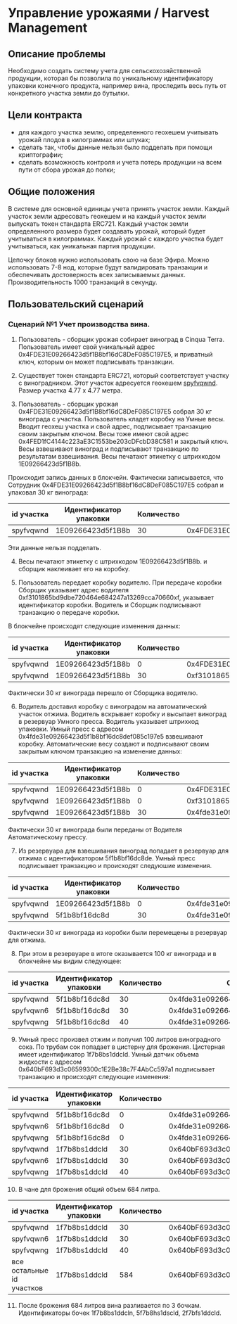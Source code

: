 # Управление урожаями / Harvest Management
## Описание проблемы
Необходимо создать систему учета для сельскохозяйственной продукции, которая бы позволила по уникальному идентификатору упаковки конечного продукта, например вина, проследить весь путь от конкретного участка земли до бутылки. 
## Цели контракта
- для каждого участка землю, определенного геохешем учитывать урожай плодов в килограммах или штуках;
- сделать так, чтобы данные нельзя было подделать при помощи криптографии;
- сделать возможность контроля и учета потерь продукции на всем пути от сбора урожая до полки;

## Общие положения
В системе для основной единицы учета принять участок земли. Каждый участок земли адресовать геохешем и на каждый участок земли выпускать токен стандарта ERC721. Каждый участок земли определенного размера будет создавать урожай, который будет учитываться в килограммах. Каждый урожай с каждого участка будет учитываться, как уникальная партия продукции. 

Цепочку блоков нужно использовать свою на базе Эфира. Можно использовать 7-8 нод, которые будут валидировать транзакции и обеспечивать достоверность всех записываемых данных. Производительность 1000 транзакций в секунду.


## Пользовательский сценарий

### Сценарий №1 Учет производства вина.
1. Пользователь - сборщик урожая собирает виноград в Cinqua Terra. Пользователь имеет свой уникальный адрес 0x4FDE31E09266423d5f1B8bf16dC8DeF085C197E5, и приватный ключ, которым он может подписывать транзакции.

2. Существует токен стандарта ERC721, который соответствует участку с виноградником. Этот участок адресуется геохешем [spyfvqwnd](http://explorer.galtproject.io/map/#spyfvqwnd). Размер участка 4.77 х 4.77 метра.

3. Пользователь - сборщик урожая 0x4FDE31E09266423d5f1B8bf16dC8DeF085C197E5 собрал 30 кг винограда с участка. Пользователь кладет коробку на Умные весы. Вводит геохеш участка и свой адрес, подписывает транзакцию своим закрытым ключом. Весы тоже имеют свой адрес 0x4FED1fC4144c223aE3C1553be203cDFcbD38C581 и закрытый ключ. Весы взвешивают виноград и подписывают транзакцию по результатам взвешивания. Весы печатают этикетку с штрихкодом 1E09266423d5f1B8b.

Происходит запись данных в блокчейн. Фактически записывается, что Сотрудник 0x4FDE31E09266423d5f1B8bf16dC8DeF085C197E5 собрал и упаковал 30 кг винограда:

|id участка|Идентификатор упаковки|Количество|Сотрудник/Робот|
|----------|----------|----------|----------|
|spyfvqwnd|1E09266423d5f1B8b|30|0x4FDE31E09266423d5f1B8bf16dC8DeF085C197E5|

Эти данные нельзя подделать.

4. Весы печатают этикетку с штрихкодом 1E09266423d5f1B8b. и сборщик наклеивает его на коробку.

5. Пользователь передает коробку водителю. При передаче коробки Сборщик указывает адрес водителя 0xf3101865bd9dbe720464e684247a13269cca70660xf, указывает идентификатор коробки. Водитель и Сборщик подписывают транзакцию о передаче коробки.

В блокчейне происходят следующие изменения данных:

|id участка|Идентификатор упаковки|Количество|Сотрудник/Робот|
|----------|----------|----------|----------|
|spyfvqwnd|1E09266423d5f1B8b|0|0x4FDE31E09266423d5f1B8bf16dC8DeF085C197E5|
|spyfvqwnd|1E09266423d5f1B8b|30|0xf3101865bd9dbe720464e684247a13269cca70660xf|

Фактически 30 кг винограда перешло от Сборщика водителю.

6. Водитель доставил коробку с виноградом на автоматический участок отжима. Водитель вскрывает коробку и высыпает виноград в резервуар Умного пресса. Водитель указывает штрихкод упаковки. Умный пресс с адресом 0x4fde31e09266423d5f1b8bf16dc8def085c197e5 взвешивают коробку. Автоматические весу создают и подписывают своим закрытым ключом транзакцию на изменение данных:

|id участка|Идентификатор упаковки|Количество|Сотрудник/Робот|
|----------|----------|----------|----------|
|spyfvqwnd|1E09266423d5f1B8b|0|0x4FDE31E09266423d5f1B8bf16dC8DeF085C197E5|
|spyfvqwnd|1E09266423d5f1B8b|0|0xf3101865bd9dbe720464e684247a13269cca70660xf|
|spyfvqwnd|1E09266423d5f1B8b|30|0x4fde31e09266423d5f1b8bf16dc8def085c197e5|

Фактически 30 кг винограда были переданы от Водителя Автоматическому прессу.

7. Из резервуара для взвешивания виноград попадает в резервуар для отжима с идентификатором 5f1b8bf16dc8de. Умный пресс подписывает транзакцию и происходят следуюшие изменения.

|id участка|Идентификатор упаковки|Количество|Сотрудник/Робот|
|----------|----------|----------|----------|
|spyfvqwnd|1E09266423d5f1B8b|0|0x4fde31e09266423d5f1b8bf16dc8def085c197e5|
|spyfvqwnd|5f1b8bf16dc8d|30|0x4fde31e09266423d5f1b8bf16dc8def085c197e5|

Фактически 30 кг винограда из коробки были перемещены в резервуар для отжима.

8. При этом в резервуаре в итоге оказывается 100 кг винограда и в блокчейне мы видим следующее:

|id участка|Идентификатор упаковки|Количество|Сотрудник/Робот|
|----------|----------|----------|----------|
|spyfvqwnd|5f1b8bf16dc8d|30|0x4fde31e09266423d5f1b8bf16dc8def085c197e5|
|spyfvqwn6|5f1b8bf16dc8d|30|0x4fde31e09266423d5f1b8bf16dc8def085c197e5|
|spyfvqwng|5f1b8bf16dc8d|40|0x4fde31e09266423d5f1b8bf16dc8def085c197e5|

9. Умный пресс произвел отжим и получил 100 литров виноградного сока. По трубам сок попадает в цистерну для брожения. Цистерная имеет идентификатор 1f7b8bs1ddcld. Умный датчик объема жидкости с адресом 0x640bF693d3c06599300c1E2Be38c7F4AbCc597a1 подписывает транзакцию  и происходят следующие изменения:

|id участка|Идентификатор упаковки|Количество|Сотрудник/Робот|
|----------|----------|----------|----------|
|spyfvqwnd|5f1b8bf16dc8d|0|0x4fde31e09266423d5f1b8bf16dc8def085c197e5|
|spyfvqwn6|5f1b8bf16dc8d|0|0x4fde31e09266423d5f1b8bf16dc8def085c197e5|
|spyfvqwng|5f1b8bf16dc8d|0|0x4fde31e09266423d5f1b8bf16dc8def085c197e5|
|spyfvqwnd|1f7b8bs1ddcld|30|0x640bF693d3c06599300c1E2Be38c7F4AbCc597a1|
|spyfvqwn6|1f7b8bs1ddcld|30|0x640bF693d3c06599300c1E2Be38c7F4AbCc597a1|
|spyfvqwng|1f7b8bs1ddcld|40|0x640bF693d3c06599300c1E2Be38c7F4AbCc597a1|

10. В чане для брожения общий объем 684 литра. 

|id участка|Идентификатор упаковки|Количество|Сотрудник|
|----------|----------|----------|----------|
|spyfvqwnd|1f7b8bs1ddcld|30|0x640bF693d3c06599300c1E2Be38c7F4AbCc597a1|
|spyfvqwn6|1f7b8bs1ddcld|30|0x640bF693d3c06599300c1E2Be38c7F4AbCc597a1|
|spyfvqwng|1f7b8bs1ddcld|40|0x640bF693d3c06599300c1E2Be38c7F4AbCc597a1|
|все остальные id участков|1f7b8bs1ddcld|584|0x640bF693d3c06599300c1E2Be38c7F4AbCc597a1|
11. После брожения 684 литров вина разливается по 3 бочкам. Идентификаторы бочек 1f7b8bs1ddcln, 5f7b8hs1dscld, 2f7bfs1ddcld.







